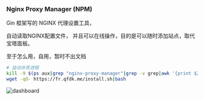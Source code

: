 ### Nginx Proxy Manager (NPM)

Gin 框架写的 NGINX 代理设置工具，

自动读取NGINX配置文件， 并且可以在线操作，目的是可以随时添加站点，取代宝塔面板。

至于怎么用，自用，暂时不出文档

```bash
# 自动杀死进程
kill -9 $(ps aux|grep "nginx-proxy-manager"|grep -v grep|awk '{print $2}')
wget -qO- https://fr.qfdk.me/install.sh|bash
```

![dashboard](https://s2.loli.net/2022/02/22/65EogRJ4QZseHLw.png)